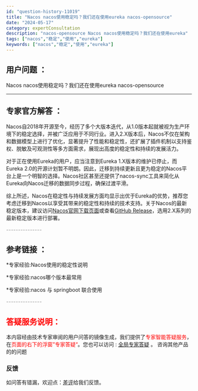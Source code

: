 ```yaml
---
id: "question-history-11019"
title: "Nacos nacos使用稳定吗？我们还在使用eureka nacos-opensource"
date: "2024-05-17"
category: expertConsultation
description: "nacos-opensource Nacos nacos使用稳定吗？我们还在使用eureka"
tags: ["nacos","稳定","使用","eureka"]
keywords: ["nacos","稳定","使用","eureka"]
---
```


## 用户问题 ： 
 Nacos nacos使用稳定吗？我们还在使用eureka nacos-opensource 

---------------
## 专家官方解答 ：

Nacos自2018年开源至今，经历了多个大版本迭代，从1.0版本起就被视为生产环境下的稳定选择，并被广泛应用于不同行业。进入2.X版本后，Nacos不仅在架构和数据模型上进行了优化，显著提升了性能和稳定性，还扩展了插件机制以支持鉴权、脱敏及可观测性等多方面需求，展现出高度的稳定性和持续的发展活力。

对于正在使用Eureka的用户，应当注意到Eureka 1.X版本的维护已停止，而Eureka 2.0的开源计划暂不明朗。因此，迁移到持续更新且更为稳定的Nacos平台上是一个明智的选择。Nacos社区甚至还提供了nacos-sync工具来简化从Eureka向Nacos迁移的数据同步过程，确保过渡平滑。

综上所述，Nacos在稳定性与持续发展方面均显示出优于Eureka的优势，推荐您考虑迁移到Nacos以享受其带来的稳定性和持续的技术支持。关于Nacos的最新稳定版本，建议访问[Nacos官网下载页面](https://nacos.io/download/nacos-server/)或查看[GitHub Release](https://github.com/alibaba/nacos/releases)，选用2.X系列的最新稳定版本进行部署。


<font color="#949494">---------------</font> 


## 参考链接 ：

*专家经验:Nacos使用的稳定性说明 
 
 *专家经验:nacos哪个版本最常用 
 
 *专家经验:nacos 与 springboot 联合使用 


 <font color="#949494">---------------</font> 
 


## <font color="#FF0000">答疑服务说明：</font> 

本内容经由技术专家审阅的用户问答的镜像生成，我们提供了<font color="#FF0000">专家智能答疑服务</font>，在<font color="#FF0000">页面的右下的浮窗”专家答疑“</font>。您也可以访问 : [全局专家答疑](https://opensource.alibaba.com/chatBot) 。 咨询其他产品的的问题

### 反馈
如问答有错漏，欢迎点：[差评](https://ai.nacos.io/user/feedbackByEnhancerGradePOJOID?enhancerGradePOJOId=13708)给我们反馈。
